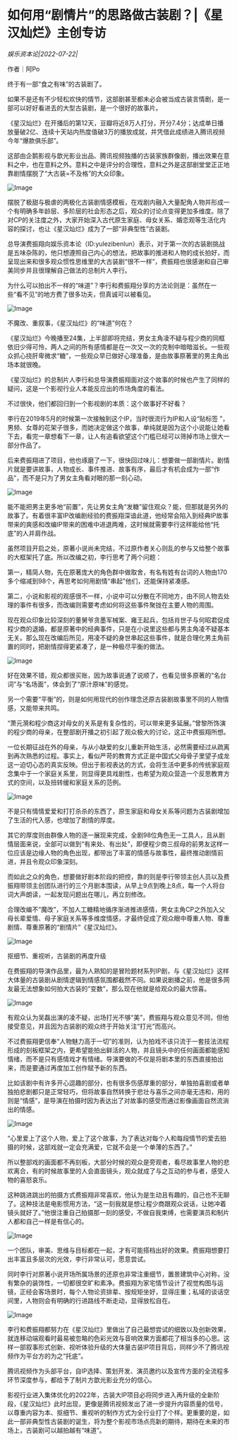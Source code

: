 # 如何用“剧情片”的思路做古装剧？|《星汉灿烂》主创专访

*娱乐资本论|2022-07-22|*

作者｜阿Po

终于有一部“食之有味”的古装剧了。

如果不是还有不少轻松欢快的情节，这部剧甚至都未必会被当成古装言情剧，是一部可以好好看进去的大型古装剧，是一个很好的故事片。

《星汉灿烂》在开播后的第12天，豆瓣将近8万人打分，开分7.4分；达成单日播放量破2亿、连续十天站内热度值破3万的播放成就，并凭借此成绩进入腾讯视频今年“爆款俱乐部”。

这部由企鹅影视与歆光影业出品、腾讯视频独播的古装家族群像剧，播出效果在意料之中，也在意料之外。意料之中是评分的合理性，意料之外是这部剧堂堂正正地靠剧情摆脱了“大古装=不及格”的大众印象。

![Image](https://p6.toutiaoimg.com/origin/tos-cn-i-qvj2lq49k0/b1dd5f3e68b242479fb63c9c0eda8896?from=pc)

摆脱了极甜与极虐的两极化古装剧情感模板，在戏剧内融入大量配角人物并形成一个有明确多年龄层、多阶层的社会形态之后，观众的讨论点变得更加多维度。除了对CP的关注度之外，大家开始深入古代原生家庭、母女关系、婚恋观等生活化内容的探讨，也让《星汉灿烂》成为了一部“非典型性”古装剧。

总导演费振翔向娱乐资本论（ID:yulezibenlun）表示，对于第一次的古装剧挑战是五味杂陈的，他只想遵照自己内心的想法，把故事的推进和人物的成长拍好，而呈现出来和很多观众惯性思维里的大古装剧“很不一样”，费振翔也很感谢和自己审美同步并且很理解自己做法的总制片人李行。

为什么可以拍出不一样的“味道”？李行和费振翔分享的方法论则是：虽然在一些“看不见”的地方费了很多功夫，但真诚可以被看见。

![Image](https://p6.toutiaoimg.com/origin/tos-cn-i-qvj2lq49k0/23a6ed7ba42b40729002909ec2f8bef5?from=pc)

不魔改、重叙事，《星汉灿烂》的“味道”何在？

《星汉灿烂》今晚播至24集，上半部即将完结，男女主角凌不疑与程少商的同框依旧少得可怜，两人之间的所有感情都是在一次又一次的克制中暗暗滋长。一些观众抓心挠肝卑微求“糖”，一些观众早已做好心理准备，是由故事原著里的男主角出场本就很晚。

《星汉灿烂》的总制片人李行和总导演费振翔面对这个故事的时候也产生了同样的疑问，这是一个影视行业人本能反应出的市场角度的看法。

不过很快，他们都回归到一个影视剧的本质：这个故事好不好看？

李行在2019年5月的时候第一次接触到这个IP，当时很流行为IP和人设“贴标签 ”，男频、女尊的花架子很多，而她决定做这个故事，单纯就是因为这个小说能让她看下去，看完一章想看下一章，让人有追看欲望这个门槛已经可以筛掉市场上很大一部分作品了。

后来费振翔进了项目，他也琢磨了一下，很快回过味儿：想要做一部剧情片。剧情片就是要讲故事，人物成长、事件推进、故事有序，最后才有机会成为一部“作品”，而不是只为了男女主角看对眼的那一刻心动。

![Image](https://p6.toutiaoimg.com/origin/tos-cn-i-qvj2lq49k0/97ed386687554e5db398b588d8dade9d?from=pc)

能不能把男主更多地“前置”，先让男女主角“发糖”留住观众？能，但那就是另外的故事了。有着很丰富IP改编剧经验的费振翔深谙此道，他经常会陷入到经典IP故事带来的爽感和改编IP带来的困难中进退两难，这时候就需要李行这样能给他“托底”的人并肩作战。

虽然项目开启之处，原著小说尚未完结，不过原作者关心则乱的参与又给整个故事的大框架托了底。所以改编之初，李行思考了两个问题：

第一，精简人物，先在原著庞大的角色群中做取舍，有名有姓有台词的人物由170多个缩减到98个，再思考如何用剧情“串起”他们，还能保持紧凑感。

第二，小说和影视的观感很不一样，小说中可以分散在不同地方，由不同人物去处理的事件有很多，而改编则需要考虑如何将这些事件聚拢在主要人物的周围。

现在观众印象比较深刻的董舅爷贪墨军械案、雍王起兵，包括肖世子与何昭君促成程少商的退婚，都是原著中的经典事件，只是在小说里这些都与男主角凌不疑基本无关。那么现在改编后所见，用凌不疑的身世串起这些事件，就是合理化男主角前置的同时，把剧情捏得更紧凑了，是一种极尽平衡的做法。

![Image](https://p6.toutiaoimg.com/origin/tos-cn-i-qvj2lq49k0/01b9ac69948f4d1b95bc13dadcc81ad0?from=pc)

好在效果不错，观众都很买账，因为故事说通了说顺了，也看见很多原著的“名台词”与“名场面”，体会到了“原汁原味”的感觉。

另一个需要“平衡”的，则是如何用现代的创作理念还原古装剧故事里不同的人物情感，又能带来共鸣。

“萧元漪和程少商这对母女的关系是有复杂性的，可以带来更多延展。”曾黎所饰演的程少商的母亲，在整部剧开播之初引起了观众极大的讨论，这正中费振翔所想。

一位长期征战在外的母亲，与从小缺爱的女儿重新开始生活，必然需要经过从疏离到再次熟悉的过程。事实上，看似严苛的教育方式正是中国式父母骨子里望子成龙这一迫切心态的真实反映。但出于影视表达的方式，会将生活中更多的传统家庭观念集中于一个家庭关系里，则显得更具戏剧性，也希望为观众营造一个反思教育方式的空间，以及扭转缓和家庭关系的范例。

![Image](https://p6.toutiaoimg.com/origin/tos-cn-i-qvj2lq49k0/4aee9199e34949d9910ea5828156e784?from=pc)

不是只有情情爱爱和打打杀杀的东西了，原生家庭和母女关系等问题为古装剧增加了生活的代入感，也增加了剧情的厚度。

其它的厚度则由群像人物的逐一展现来完成，全剧98位角色无一工具人，且从剧情层面来说，全部可以做到“有来处、有出处”，即便程少商三叔母的前男友这样一位应该是边缘人物的角色出现，都带出了丰富的情感与故事性，最终推动剧情前进，并且令观众印象深刻。

而如此之众的角色，想要做好剧本阶段的把控，靠的则是李行带领主创人员以及费振翔带领主创团队进行的三个月剧本围读，从早上9点到晚上8点，每一个人将台词大声朗读，一起发现问题出在哪儿，再立刻修改。

合理改编不“魔改”，不加人工糖精地循序渐进推进感情，男女主角CP之外加入父母长辈爱情、母子家庭关系等多维度情感，才最终促成了观众眼中尊重人物、尊重剧情、尊重原著的“剧情片”《星汉灿烂》。

![Image](https://p6.toutiaoimg.com/origin/tos-cn-i-qvj2lq49k0/57f6c3d506444f13a8e407878d784b29?from=pc)

抠细节、重视听，古装剧的再度升级

在费振翔的导演作品里，最为人熟知的是冒险题材系列IP剧，与《星汉灿烂》这样大体量的古装剧从剧情逻辑到情感氛围都截然不同。如果说剧播之前，他是很多网友最无法想象如何拍大古装的“变数”，那么现在他就是给观众的最大惊喜。

![Image](https://p6.toutiaoimg.com/origin/tos-cn-i-qvj2lq49k0/2af1ff23823943c98a91a50be26e8397?from=pc)

有观众认为吴磊出演的凌不疑，出场打光不够“美”，费振翔与观众意见不同，但他接受意见，并且因为古装剧的观众终于开始关注“打光”而高兴。

不过费振翔更信奉“人物魅力高于一切”的准则，认为拍戏不该只流于一套技法流程形成的刻板框架之内，更希望能拍出鲜活的人物，并且镜头中的任何画面都能感知情绪，而不是只有感情戏才有情绪。导演要做的不仅是将剧本里的东西直接拍出来，而是要通过再度加工创作赋予新的东西。

比如该剧中有许多开心逗趣的部分，也有很多伤感厚重的部分，单独拍喜剧或者单独拍悲剧都只是正常轻巧，但将故事自然转换于悲壮与喜乐之间亦毫无违和，用的则是“情感”，是导演在拍摄时因为表达出了对故事的感受而通过影像画面自然流淌出的情感。

![Image](https://p6.toutiaoimg.com/origin/tos-cn-i-qvj2lq49k0/f117df81b7424b16bfa381126ea268d3?from=pc)

“心里爱上了这个人物，爱上了这个故事，为了表达对每个人和每段情节的爱去拍摄的时候，这部戏就一定会充满爱，它就不会是一个单薄的东西了。”

所以整部戏的画面都不再刻板，大部分时候的观众是旁观者，看尽故事里人物的悲欢离合，有的时候故事里的人会直面镜头，观众就成了与之互动的参与者，感受人物的喜怒哀乐。

这种跳进跳出的拍摄方式费振翔非常喜欢，他认为是生动且有趣的，自己也不无聊了。这种技法是电影惯用方法，“这一刻我就是想让程少商跟观众说话，让她冲着镜头就好了。”他很注重自己拍摄那一刻的感受，不做自我束缚，也需要演员和制片人都和自己一样是有信心的。

![Image](https://p6.toutiaoimg.com/origin/tos-cn-i-qvj2lq49k0/dfcd90de8cb04d14a1a364c14a66e1fa?from=pc)

一个团队，审美、思维与目标都在一起，才有可能搭档出好的效果。费振翔想要打出丰富且多层次的光效，李行非常认可，愿意尝试。

同时李行对原著小说开场所属场景的还原也非常注重细节，置景建筑中心对称，没有繁杂的装饰性，一切都很空旷和素净。费振翔为家宅情节设计了视觉构图与运镜，正经会客场景时，每个人物论资排辈、按规矩坐好，显得庄重；私域的谈话空间里，人物则会有明确的行进路线不断走动，显得放松自在。

![Image](https://p6.toutiaoimg.com/origin/tos-cn-i-qvj2lq49k0/c3bd504a95964b18a7bf18e9ad09522a?from=pc)

李行和费振翔都努力在《星汉灿烂》里做出了自己最想尝试的细致以及创新效果，就连移动端观看时最易被忽略的色彩光效与音响效果方面都花了相当多的心思。这样一部叙事形式创新、视听体验升级的大体量古装IP项目背后，同样少不了腾讯视频作为平台方的为之“托底”。

腾讯视频作为头部平台，自IP选择、策划开发、演员邀约以及宣传方面的全流程多环节深度参与，都给予了制片方歆光影业充分的信心。

影视行业进入集体优化的2022年，古装大IP项目必将同步进入再升级的全新阶段，《星汉灿烂》此时出现，更像是腾讯视频发出了进一步提升内容质量的信号，以尊重内容为本、抠细节、重视听的制作方式为全行业打了个样。更重要的是，如此一部非典型性古装剧的诞生，将为整个影视市场点亮新的期待，期待在未来的市场上，古装剧可以越拍越有“味道”。

